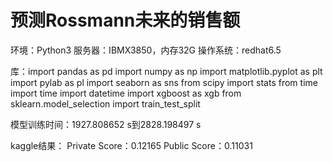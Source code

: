 # 预测Rossmann未来的销售额

环境：Python3
服务器：IBMX3850，内存32G
操作系统：redhat6.5

库：import pandas as pd
    import numpy as np
    import matplotlib.pyplot as plt
    import pylab as pl
    import seaborn as sns
    from scipy import stats
    from time import time
    import datetime
    import xgboost as xgb
    from sklearn.model_selection import train_test_split

模型训练时间：1927.808652 s到2828.198497 s

kaggle结果：
    Private Score：0.12165
    Public Score：0.11031
